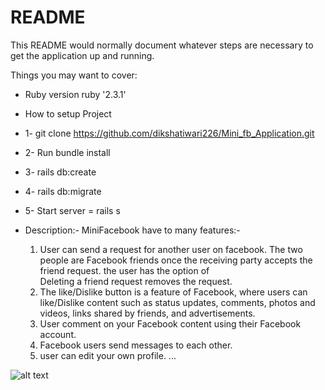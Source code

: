 # README


This README would normally document whatever steps are necessary to get the
application up and running.

Things you may want to cover:

* Ruby version
    ruby '2.3.1'

* How to setup Project
* 1- git clone https://github.com/dikshatiwari226/Mini_fb_Application.git
* 2- Run bundle install
* 3- rails db:create
* 4- rails db:migrate
* 5- Start server = rails s
  
* Description:-
    MiniFacebook have to many features:-

    1. User can send a request for another user on facebook. The two people are Facebook
        friends once the receiving party accepts the friend request. the user has the option of  
        Deleting a friend request removes the request.
    2. The like/Dislike button is a feature of Facebook, where users can like/Dislike content
        such as status updates, comments, photos and videos, links shared by friends, and 
        advertisements. 
    3. User comment on your Facebook content using their Facebook account.
    4. Facebook users send messages to each other.
    5. user can edit your own profile.
...

![alt text](https://image.shutterstock.com/image-photo/colorful-flower-on-dark-tropical-260nw-721703848.jpg)
